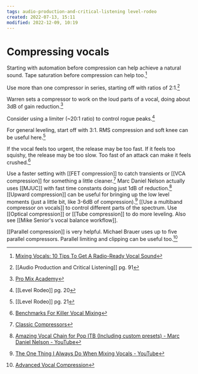 ```yaml
---
tags: audio-production-and-critical-listening level-rodeo 
created: 2022-07-13, 15:11
modified: 2022-12-09, 10:19
---
```


# Compressing vocals
Starting with automation before compression can help achieve a natural sound. Tape saturation before compression can help too.[^1]

Use more than one compressor in series, starting off with ratios of 2:1.[^2]

Warren sets a compressor to work on the loud parts of a vocal, doing about 3dB of gain reduction.[^3]

Consider using a limiter (~20:1 ratio) to control rogue peaks.[^4]

For general leveling, start off with 3:1. RMS compression and soft knee can be useful here.[^5]

If the vocal feels too urgent, the release may be too fast. If it feels too squishy, the release may be too slow. Too fast of an attack can make it feels crushed.[^6]

Use a faster setting with [[FET compression]] to catch transients or [[VCA compression]] for something a little cleaner.[^7] Marc Daniel Nelson actually uses [[MJUC]] with fast time constants doing just 1dB of reduction.[^8] [[Upward compression]] can be useful for bringing up the low level moments (just a little bit, like 3-6dB of compression).[^9] [[Use a multiband compressor on vocals]] to control different parts of the spectrum. Use [[Optical compression]] or [[Tube compression]] to do more leveling. Also see [[Mike Senior's vocal balance workflow]].

[[Parallel compression]] is very helpful. Michael Brauer uses up to five parallel compressors. Parallel limiting and clipping can be useful too.[^10]

[^1]: [Mixing Vocals: 10 Tips To Get A Radio-Ready Vocal Sound](https://bedroomproducersblog.com/2023/03/03/mixing-vocals/)
[^2]: [[Audio Production and Critical Listening]] pg. 91
[^3]: [Pro Mix Academy](https://dashboard.promixacademy.com/products/mixing-in-the-box-with-warren-huart/categories/3214452/posts/10724942)
[^4]: [[Level Rodeo]] pg. 20
[^5]: [[Level Rodeo]] pg. 21
[^6]: [Benchmarks For Killer Vocal Mixing](https://thehouseofkush.com/blogs/museletter/benchmarks-for-killer-vocal-mixing)
[^7]: [Classic Compressors](https://www.soundonsound.com/techniques/classic-compressors?utm_source=pocket_mylist)
[^8]: [Amazing Vocal Chain for Pop ITB (Including custom presets) - Marc Daniel Nelson - YouTube](https://www.youtube.com/watch?v=-o_MW5vifL8&t=522s)
[^9]: [The One Thing I Always Do When Mixing Vocals - YouTube](https://youtu.be/eN6JaUO_nrs)
[^10]: [Advanced Vocal Compression](https://www.soundonsound.com/techniques/advanced-vocal-compression)